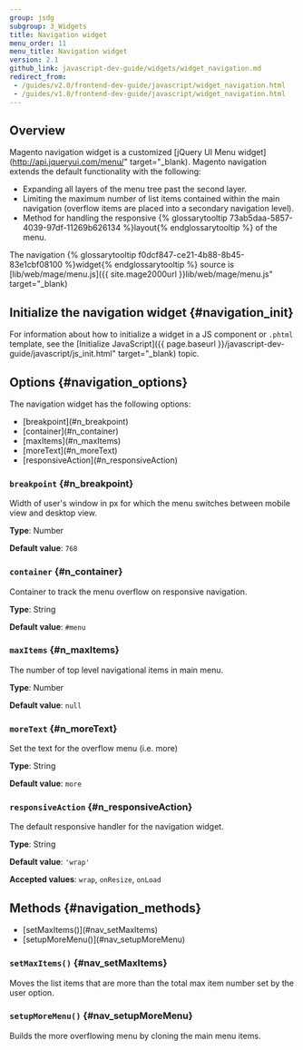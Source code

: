 ```yaml
---
group: jsdg
subgroup: 3_Widgets
title: Navigation widget
menu_order: 11
menu_title: Navigation widget
version: 2.1
github_link: javascript-dev-guide/widgets/widget_navigation.md
redirect_from:
 - /guides/v2.0/frontend-dev-guide/javascript/widget_navigation.html
 - /guides/v1.0/frontend-dev-guide/javascript/widget_navigation.html
---
```


## Overview
Magento navigation widget is a customized [jQuery UI Menu widget](http://api.jqueryui.com/menu/" target="_blank). Magento navigation extends the default functionality with the following:
<ul>
<li>Expanding all layers of the menu tree past the second layer.</li>
<li>Limiting the maximum number of list items contained within the main navigation (overflow items are placed into a secondary navigation level).</li>
<li>Method for handling the responsive {% glossarytooltip 73ab5daa-5857-4039-97df-11269b626134 %}layout{% endglossarytooltip %} of the menu.</li>
</ul>

The navigation {% glossarytooltip f0dcf847-ce21-4b88-8b45-83e1cbf08100 %}widget{% endglossarytooltip %} source is [lib/web/mage/menu.js]({{ site.mage2000url }}lib/web/mage/menu.js" target="_blank)

## Initialize the navigation widget {#navigation_init}
For information about how to initialize a widget in a JS component or `.phtml` template, see the [Initialize JavaScript]({{ page.baseurl }}/javascript-dev-guide/javascript/js_init.html" target="_blank) topic.

## Options {#navigation_options}
The navigation widget has the following options:
<ul>
<li>[breakpoint](#n_breakpoint)</li>
<li>[container](#n_container)</li>
<li>[maxItems](#n_maxItems)</li>
<li>[moreText](#n_moreText)</li>
<li>[responsiveAction](#n_responsiveAction)</li>
</ul>

### <code>breakpoint</code> {#n_breakpoint}

Width of user's window in px for which the menu switches between mobile view and desktop view.

**Type**: Number

**Default value**: `768`

### <code>container</code> {#n_container}

Container to track the menu overflow on responsive navigation.

**Type**: String

**Default value**: `#menu`

### <code>maxItems</code> {#n_maxItems}

The number of top level navigational items in main menu.

**Type**: Number

**Default value**: `null`

### <code>moreText</code> {#n_moreText}

Set the text for the overflow menu (i.e. more)

**Type**: String

**Default value**: `more`

### <code>responsiveAction</code> {#n_responsiveAction}

The default responsive handler for the navigation widget.

**Type**: String

**Default value**: `'wrap'`

**Accepted values**: `wrap`, `onResize`, `onLoad`


## Methods {#navigation_methods}
<ul>
<li>[setMaxItems()](#nav_setMaxItems)</li>
<li>[setupMoreMenu()](#nav_setupMoreMenu)</li>
</ul>


### <code>setMaxItems()</code> {#nav_setMaxItems}
Moves the list items that are more than the total max item number set by the user option.

### <code>setupMoreMenu()</code> {#nav_setupMoreMenu}
Builds the more overflowing menu by cloning the main menu items.
